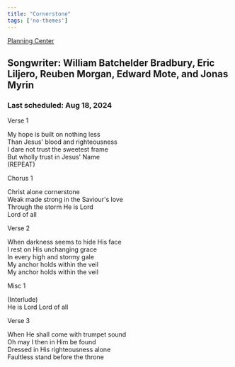 ```yaml
---
title: "Cornerstone"
tags: ['no-themes']
---
```


[Planning Center](https://services.planningcenteronline.com/songs/11937267)

## Songwriter: William Batchelder Bradbury, Eric Liljero, Reuben Morgan, Edward Mote, and Jonas Myrin
### Last scheduled: Aug 18, 2024          

Verse 1  
  
My hope is built on nothing less  
Than Jesus' blood and righteousness  
I dare not trust the sweetest frame  
But wholly trust in Jesus' Name  
(REPEAT)  
  
Chorus 1  
  
Christ alone cornerstone  
Weak made strong in the Saviour's love  
Through the storm He is Lord  
Lord of all  
  
Verse 2  
  
When darkness seems to hide His face  
I rest on His unchanging grace  
In every high and stormy gale  
My anchor holds within the veil  
My anchor holds within the veil  
  
Misc 1  
  
(Interlude)  
He is Lord Lord of all  
  
Verse 3  
  
When He shall come with trumpet sound  
Oh may I then in Him be found  
Dressed in His righteousness alone  
Faultless stand before the throne
